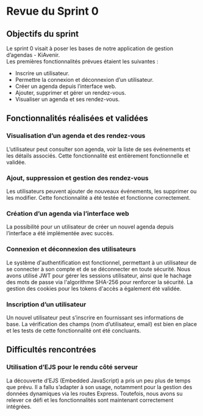 # Revue du Sprint 0

## Objectifs du sprint

Le sprint 0 visait à poser les bases de notre application de gestion d’agendas - KiAvenir.  
Les premières fonctionnalités prévues étaient les suivantes :
- Inscrire un utilisateur.
- Permettre la connexion et déconnexion d’un utilisateur.
- Créer un agenda depuis l’interface web.
- Ajouter, supprimer et gérer un rendez-vous.
- Visualiser un agenda et ses rendez-vous.

## Fonctionnalités réalisées et validées

### Visualisation d’un agenda et des rendez-vous
L’utilisateur peut consulter son agenda, voir la liste de ses événements et les détails associés. Cette fonctionnalité est entièrement fonctionnelle et validée.

### Ajout, suppression et gestion des rendez-vous
Les utilisateurs peuvent ajouter de nouveaux événements, les supprimer ou les modifier. Cette fonctionnalité a été testée et fonctionne correctement.

### Création d’un agenda via l’interface web
La possibilité pour un utilisateur de créer un nouvel agenda depuis l’interface a été implémentée avec succès.

### Connexion et déconnexion des utilisateurs
Le système d'authentification est fonctionnel, permettant à un utilisateur de se connecter à son compte et de se déconnecter en toute sécurité.
Nous avons utilisé JWT pour gérer les sessions utilisateur, ainsi que le hachage des mots de passe via l'algorithme SHA-256 pour renforcer la sécurité. 
La gestion des cookies pour les tokens d'accès a également été validée.

### Inscription d’un utilisateur
Un nouvel utilisateur peut s’inscrire en fournissant ses informations de base. 
La vérification des champs (nom d’utilisateur, email) est bien en place et les tests de cette fonctionnalité ont été concluants.

## Difficultés rencontrées

### Utilisation d’EJS pour le rendu côté serveur
La découverte d’EJS (Embedded JavaScript) a pris un peu plus de temps que prévu. 
Il a fallu s’adapter à son usage, notamment pour la gestion des données dynamiques via les routes Express. 
Toutefois, nous avons su relever ce défi et les fonctionnalités sont maintenant correctement intégrées.
